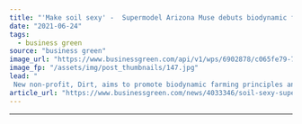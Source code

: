 ```yaml
---
title: "'Make soil sexy' -  Supermodel Arizona Muse debuts biodynamic farming initiative"
date: "2021-06-24"
tags: 
  - business green
source: "business green"
image_url: "https://www.businessgreen.com/api/v1/wps/6902878/c065fe79-749d-4c44-83c2-5aba01df0a5b/2/iStock-620375176-185x114.jpg"
image_fp: "/assets/img/post_thumbnails/147.jpg"
lead: "
 New non-profit, Dirt, aims to promote biodynamic farming principles and reduce the environmental footprint of food, fibre, and wool production ..."
article_url: "https://www.businessgreen.com/news/4033346/soil-sexy-supermodel-arizona-muse-debuts-biodynamic-farming-initiative"
---
```


---

